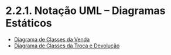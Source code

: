 # 2.2.1. Notação UML – Diagramas Estáticos

* [Diagrama de Classes da Venda](Modelagem/Artefatos/2.1.1.1.DiagramaClasseVenda.md)
* [Diagrama de Classes da Troca e Devolução](Modelagem/Artefatos/2.1.1.2.DiagramaClasseTrocaDevolucao.md)

